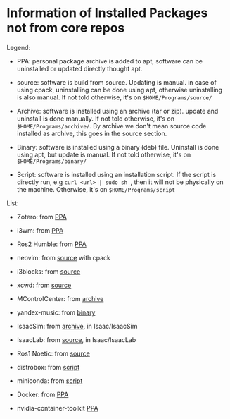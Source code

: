 # Information of Installed Packages not from core repos

Legend:

- PPA: personal package archive is added to apt, software can be uninstalled or updated directly thought apt.

- source: software is build from source. Updating is manual. in case of using cpack, uninstalling can be done using apt, otherwise uninstalling is also manual. If not told otherwise, it's on `$HOME/Programs/source/`

- Archive: software is installed using an archive (tar or zip). update and uninstall is done manually. If not told otherwise, it's on `$HOME/Programs/archive/`. By archive we don't mean source code installed as archive, this goes in the source section.

- Binary: software is installed using a binary (deb) file. Uninstall is done using apt, but update is manual. If not told otherwise, it's on `$HOME/Programs/binary/`

- Script: software is installed using an installation script. If the script is directly run, e.g `curl <url> | sudo sh `, then it will not be physically on the machine. Otherwise, it's on `$HOME/Programs/script`

List:

- Zotero: from [PPA](https://github.com/retorquere/zotero-deb)

- i3wm: from [PPA](https://i3wm.org/docs/repositories.html)

- Ros2 Humble: from [PPA](https://docs.ros.org/en/humble/Installation/Ubuntu-Install-Debs.html)

- neovim: from [source](https://github.com/neovim/neovim) with cpack

- i3blocks: from [source](https://github.com/vivien/i3blocks)

- xcwd: from [source](https://github.com/schischi/xcwd)

- MControlCenter: from [archive](https://github.com/dmitry-s93/MControlCenter)

- yandex-music: from [binary](https://github.com/cucumber-sp/yandex-music-linux)

- IsaacSim: from [archive](https://docs.isaacsim.omniverse.nvidia.com/latest/installation/download.html#download-isaac-sim-short), in Isaac/IsaacSim

- IsaacLab: from [source](https://github.com/ZeinBarhoum/IsaacLab), in Isaac/IsaacLab

- Ros1 Noetic: from [source](https://gist.github.com/Meltwin/fe2c15a5d7e6a8795911907f627255e0)

- distrobox: from [script](https://github.com/89luca89/distrobox?tab=readme-ov-file#curl-or-wget)

- miniconda: from [script](https://www.anaconda.com/docs/getting-started/miniconda/install#macos-linux-installation)

- Docker: from [PPA](https://docs.docker.com/engine/install/ubuntu/#install-using-the-repository)

- nvidia-container-toolkit [PPA](https://docs.nvidia.com/datacenter/cloud-native/container-toolkit/latest/install-guide.html#with-apt-ubuntu-debian)
